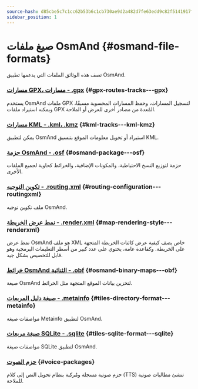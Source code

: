 ```yaml
---
source-hash: d85cbe5c7c1cc62b53b6c1cb730ae9d2a482d7fe63edd9c82f5141917f091420
sidebar_position: 1
---
```


# صيغ ملفات OsmAnd {#osmand-file-formats}

تصف هذه الوثائق الملفات التي يدعمها تطبيق OsmAnd.

### [مسارات GPX، مسارات - .gpx](./osmand-gpx.md) {#gpx-routes-tracks---gpx}

يستخدم OsmAnd ملفات GPX لتسجيل المسارات، وحفظ المسارات المحسوبة مسبقًا، ويمكنه استيراد ملفات GPX المُعدة من مصادر أخرى للعرض أو الملاحة.

### [مسارات KML - .kml، .kmz](./osmand-kml.md) {#kml-tracks---kml-kmz}

يمكن لتطبيق OsmAnd استيراد أو تحويل معلومات الموقع بتنسيق KML.

### [حزمة OsmAnd - .osf](./osmand-osf.md) {#osmand-package---osf}

حزمة لتوزيع النسخ الاحتياطية، والمكونات الإضافية، والخرائط كحاوية لجميع الملفات الأخرى.

### [تكوين التوجيه - .routing.xml](./osmand-routing-xml.md) {#routing-configuration---routingxml}

ملف تكوين توجيه OsmAnd.

### [نمط عرض الخريطة - .render.xml](./osmand-rendering-style.md) {#map-rendering-style---renderxml}

نمط عرض OsmAnd هو ملف XML خاص يصف كيفية عرض كائنات الخريطة المتجهة على الخريطة. وكقاعدة عامة، يحتوي على عدد كبير من أسطر التعليمات البرمجية وهو قابل للتخصيص بشكل جيد.

### [خرائط OsmAnd الثنائية - .obf](./osmand-obf.md) {#osmand-binary-maps---obf}

صيغة OsmAnd لتخزين بيانات الموقع المتجهة مثل الخرائط.

### [صيغة دليل المربعات - .metainfo](./osmand-metainfo.md) {#tiles-directory-format---metainfo}

مواصفات صيغة Metainfo لتطبيق OsmAnd.

### [صيغة مربعات SQLite - .sqlite](./osmand-sqlite.md) {#tiles-sqlite-format---sqlite}

مواصفات صيغة SQLite لتطبيق OsmAnd.

### [حزم الصوت](./osmand-voice-package.mdx) {#voice-packages}

حزم صوتية مسجلة ومُركبة بنظام تحويل النص إلى كلام (TTS) تنشئ مطالبات صوتية للملاحة.